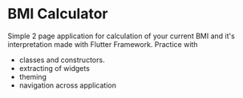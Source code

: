# BMI Calculator
Simple 2 page application for calculation of your current BMI and it's interpretation made with Flutter Framework.
Practice with
  - classes and constructors.
  - extracting of widgets
  - theming
  - navigation across application

